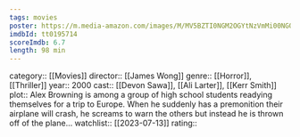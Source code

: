 ```yaml
---
tags: movies
poster: https://m.media-amazon.com/images/M/MV5BZTI0NGM2OGYtNzVmMi00NGQ2LTk2MDAtN2RmYjIzMGRkZGYxXkEyXkFqcGdeQXVyNTAyODkwOQ@@._V1_SX300.jpg
imdbId: tt0195714
scoreImdb: 6.7
length: 98 min
---
```


category:: [[Movies]]
director:: [[James Wong]]
genre:: [[Horror]], [[Thriller]]
year:: 2000
cast:: [[Devon Sawa]], [[Ali Larter]], [[Kerr Smith]]
plot:: Alex Browning is among a group of high school students readying themselves for a trip to Europe. When he suddenly has a premonition their airplane will crash, he screams to warn the others but instead he is thrown off of the plane...
watchlist:: [[2023-07-13]]
rating::
